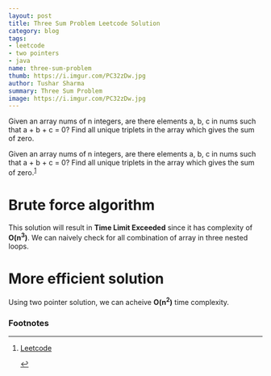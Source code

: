 ```yaml
---
layout: post
title: Three Sum Problem Leetcode Solution
category: blog
tags:
- leetcode
- two pointers
- java
name: three-sum-problem
thumb: https://i.imgur.com/PC32zDw.jpg
author: Tushar Sharma
summary: Three Sum Problem
image: https://i.imgur.com/PC32zDw.jpg 
---
```


Given an array nums of n integers, are there elements a, b, c in nums such that a + b + c = 0? Find all unique triplets in the array which gives the sum of zero.<!-- truncate_here -->

Given an array nums of n integers, are there elements a, b, c in nums such that a + b + c = 0? Find all unique triplets in the array which gives the sum of zero.<sup><a href='#fn:1' rel='footnote'>1</a></sup>

# Brute force algorithm

This solution will result in **Time Limit Exceeded** since it has complexity of **O(n<sup>3</sup>)**. We can naively check for all combination of array in three nested loops.

<script src="https://gist.github.com/tushar-sharma/fcebe82a654323cb9f963e40e7c6b5e1.js?file=ThreeSumBrute.java"></script>



  
# More efficient solution


Using two pointer solution, we can acheive **O(n<sup>2</sup>)** time complexity.

<script src="https://gist.github.com/tushar-sharma/fcebe82a654323cb9f963e40e7c6b5e1.js?file=ThreeSum.java"></script>


<div class='footnotes'><h3>Footnotes</h3><hr />
  <ol>
    <li id='fn:1'>
         <p><a href="https://leetcode.com/problems/3sum/" target="_blank">Leetcode</a></p>
         <a href='#fnref:1' rev='footnote'>&#8617;</a>
    </li>

  </ol>
</div>

